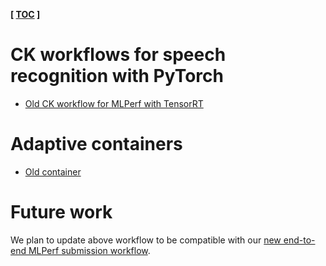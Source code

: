 ﻿**[ [TOC](../README.md) ]**

# CK workflows for speech recognition with PyTorch

* [Old CK workflow for MLPerf with TensorRT](https://github.com/mlcommons/ck-mlops/tree/main/program/speech-recognition-pytorch-loadgen)

# Adaptive containers

* [Old container](https://github.com/mlcommons/ck-mlops/tree/main/docker/mlperf-inference-speech-recognition-rnnt)

# Future work

We plan to update above workflow to be compatible with our 
[new end-to-end MLPerf submission workflow](https://github.com/octoml/mlops/tree/main/module/bench.mlperf.inference).
